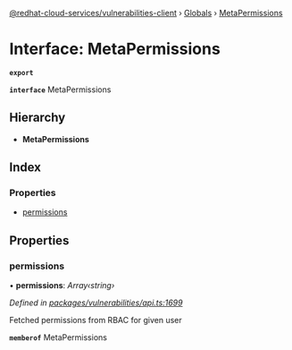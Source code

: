 [@redhat-cloud-services/vulnerabilities-client](../README.md) › [Globals](../globals.md) › [MetaPermissions](metapermissions.md)

# Interface: MetaPermissions

**`export`** 

**`interface`** MetaPermissions

## Hierarchy

* **MetaPermissions**

## Index

### Properties

* [permissions](metapermissions.md#permissions)

## Properties

###  permissions

• **permissions**: *Array‹string›*

*Defined in [packages/vulnerabilities/api.ts:1699](https://github.com/RedHatInsights/javascript-clients/blob/master/packages/vulnerabilities/api.ts#L1699)*

Fetched permissions from RBAC for given user

**`memberof`** MetaPermissions
